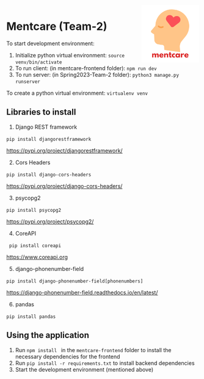 <img src="https://github.com/omansour-se-nyu/Spring2023-Team-2/blob/main/mentcare-frontend/src/assets/mentcare_logo.png" height=150 align='right'/>

# Mentcare (Team-2)

To start development environment:

1. Initialize python virtual environment: ```source venv/bin/activate```
2. To run client: (in mentcare-frontend folder): ```npm run dev```
3. To run server: (in Spring2023-Team-2 folder): ```python3 manage.py runserver```

To create a python virtual environment: ```virtualenv venv```

## Libraries to install

1. Django REST framework

```pip install djangorestframework```

https://pypi.org/project/djangorestframework/

2. Cors Headers

``` pip install django-cors-headers ```

https://pypi.org/project/django-cors-headers/

3. psycopg2

``` pip install psycopg2 ```

https://pypi.org/project/psycopg2/

4. CoreAPI

``` pip install coreapi```

https://www.coreapi.org

5. django-phonenumber-field

```pip install django-phonenumber-field[phonenumbers]```

https://django-phonenumber-field.readthedocs.io/en/latest/

6. pandas

```pip install pandas```

## Using the application

1. Run ```npm install ``` in the ```mentcare-frontend``` folder to install the necessary dependencies for the frontend
2. Run ``` pip install -r requirements.txt ``` to install backend dependencies
3. Start the development environment (mentioned above)